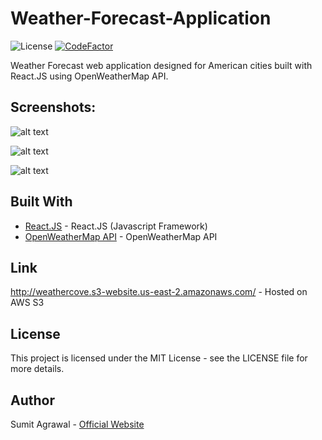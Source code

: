 # Weather-Forecast-Application

![License](https://img.shields.io/badge/license-MIT-blue.svg) [![CodeFactor](https://www.codefactor.io/repository/github/sumitagr/weather-forecast-application/badge)](https://www.codefactor.io/repository/github/sumitagr/weather-forecast-application)

Weather Forecast web application designed for American cities built with React.JS using OpenWeatherMap API. 

## Screenshots:

![alt text](https://i.imgur.com/aK1NO6x.jpg)

![alt text](https://i.imgur.com/XnnwLiw.jpg)

![alt text](https://i.imgur.com/mnkU6VU.jpg)

## Built With

* [React.JS](https://reactjs.org/) - React.JS (Javascript Framework)
* [OpenWeatherMap API](https://openweathermap.org/api) - OpenWeatherMap API

## Link

http://weathercove.s3-website.us-east-2.amazonaws.com/ - Hosted on AWS S3

## License

This project is licensed under the MIT License - see the LICENSE file for more details.

## Author

Sumit Agrawal - [Official Website](https://sumitagrawal.com)
